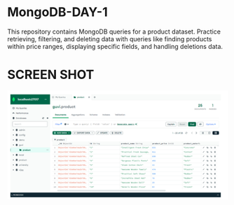 # MongoDB-DAY-1

This repository contains MongoDB queries for a product dataset. Practice retrieving, filtering, and deleting data with queries like finding products within price ranges, displaying specific fields, and handling deletions data.

# SCREEN SHOT

<img src ="mongodb.png" />
